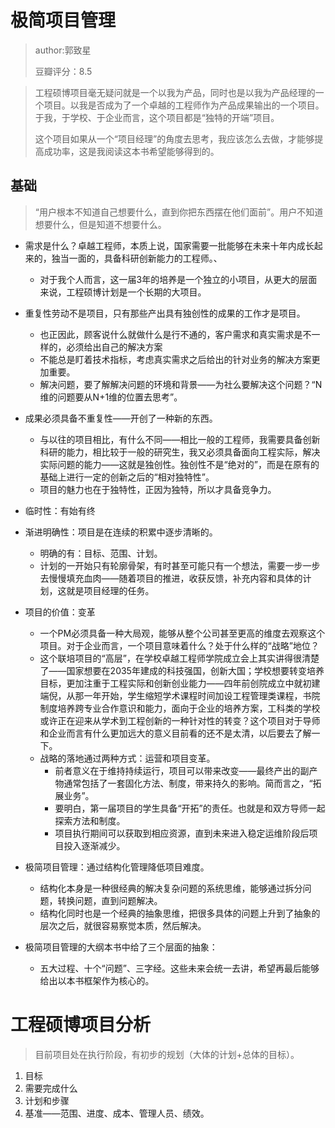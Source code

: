 # 极简项目管理

> author:郭致星
>
> 豆瓣评分：8.5

> 工程硕博项目毫无疑问就是一个以我为产品，同时也是以我为产品经理的一个项目。以我是否成为了一个卓越的工程师作为产品成果输出的一个项目。于我，于学校、于企业而言，这个项目都是“独特的开端”项目。
>
> 这个项目如果从一个“项目经理”的角度去思考，我应该怎么去做，才能够提高成功率，这是我阅读这本书希望能够得到的。

## 基础

> “用户根本不知道自己想要什么，直到你把东西摆在他们面前”。用户不知道想要什么，但是知道不想要什么。

- 需求是什么？卓越工程师，本质上说，国家需要一批能够在未来十年内成长起来的，独当一面的，具备科研创新能力的工程师。、
  - 对于我个人而言，这一届3年的培养是一个独立的小项目，从更大的层面来说，工程硕博计划是一个长期的大项目。

- 重复性劳动不是项目，只有那些产出具有独创性的成果的工作才是项目。
  - 也正因此，顾客说什么就做什么是行不通的，客户需求和真实需求是不一样的，必须给出自己的解决方案
  - 不能总是盯着技术指标，考虑真实需求之后给出的针对业务的解决方案更加重要。
  - 解决问题，要了解解决问题的环境和背景——为社么要解决这个问题？“N维的问题要从N+1维的位置去思考”。
- 成果必须具备不重复性——开创了一种新的东西。
  - 与以往的项目相比，有什么不同——相比一般的工程师，我需要具备创新科研的能力，相比较于一般的研究生，我又必须具备面向工程实际，解决实际问题的能力——这就是独创性。独创性不是“绝对的”，而是在原有的基础上进行一定的创新之后的“相对独特性”。
  - 项目的魅力也在于独特性，正因为独特，所以才具备竞争力。
- 临时性：有始有终
- 渐进明确性：项目是在连续的积累中逐步清晰的。
  - 明确的有：目标、范围、计划。
  - 计划的一开始只有轮廓骨架，有时甚至可能只有一个想法，需要一步一步去慢慢填充血肉——随着项目的推进，收获反馈，补充内容和具体的计划，这就是项目经理的任务。
- 项目的价值：变革
  - 一个PM必须具备一种大局观，能够从整个公司甚至更高的维度去观察这个项目。对于企业而言，一个项目意味着什么？处于什么样的“战略”地位？
  - 这个联培项目的“高层”，在学校卓越工程师学院成立会上其实讲得很清楚了——国家想要在2035年建成的科技强国，创新大国；学校想要转变培养目标，更加注重于工程实际和创新创业能力——四年前创院成立中就初建端倪，从那一年开始，学生缩短学术课程时间加设工程管理类课程，书院制度培养跨专业合作意识和能力，面向于企业的培养方案，工科类的学校或许正在迎来从学术到工程创新的一种针对性的转变？这个项目对于导师和企业而言有什么更加远大的意义目前看的还不是太清，以后要去了解一下。
  - 战略的落地通过两种方式：运营和项目变革。
    - 前者意义在于维持持续运行，项目可以带来改变——最终产出的副产物通常包括了一套固化方法、制度，带来持久的影响。简而言之，“拓展业务”。
    - 要明白，第一届项目的学生具备“开拓”的责任。也就是和双方导师一起探索方法和制度。
    - 项目执行期间可以获取到相应资源，直到未来进入稳定运维阶段后项目投入逐渐减少。
- 极简项目管理：通过结构化管理降低项目难度。
  - 结构化本身是一种很经典的解决复杂问题的系统思维，能够通过拆分问题，转换问题，直到问题解决。
  - 结构化同时也是一个经典的抽象思维，把很多具体的问题上升到了抽象的层次之后，就很容易察觉本质，然后解决。
- 极简项目管理的大纲本书中给了三个层面的抽象：
  - 五大过程、十个“问题”、三字经。这些未来会统一去讲，希望再最后能够给出以本书框架作为核心的。





# 工程硕博项目分析

> 目前项目处在执行阶段，有初步的规划（大体的计划+总体的目标）。

1. 目标
2. 需要完成什么
3. 计划和步骤
4. 基准——范围、进度、成本、管理人员、绩效。